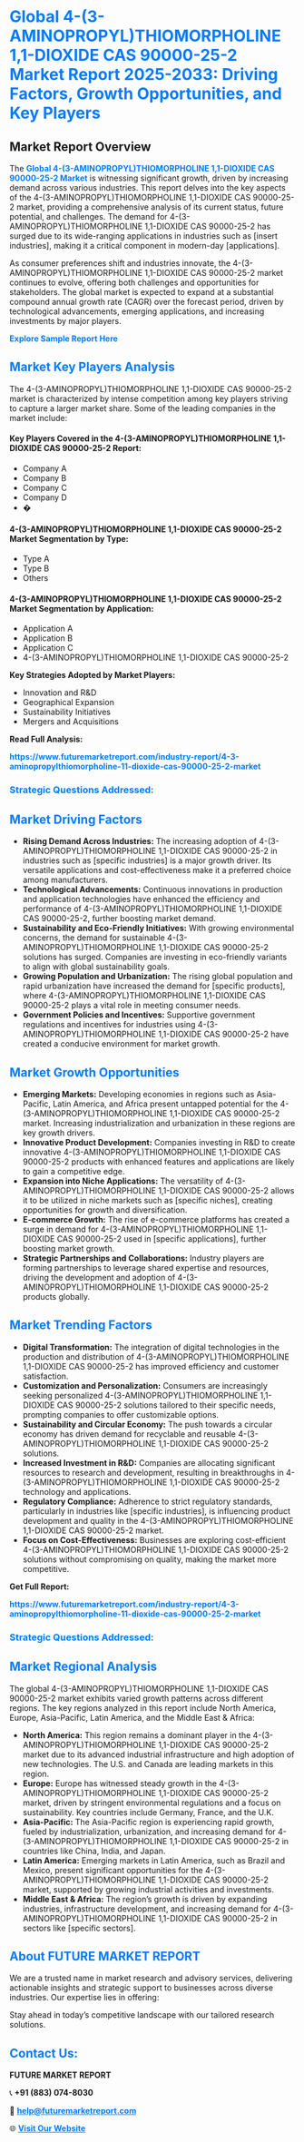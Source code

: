 <h1 style="color: #007BFF;">Global 4-(3-AMINOPROPYL)THIOMORPHOLINE 1,1-DIOXIDE CAS 90000-25-2 Market Report 2025-2033: Driving Factors, Growth Opportunities, and Key Players</h1>

<section id="overview">
<h2>Market Report Overview</h2>
<p>The <a href="https://www.futuremarketreport.com/industry-report/4-3-aminopropylthiomorpholine-11-dioxide-cas-90000-25-2-market" style="color: #007BFF; text-decoration: none;"><strong>Global 4-(3-AMINOPROPYL)THIOMORPHOLINE 1,1-DIOXIDE CAS 90000-25-2 Market</strong></a> is witnessing significant growth, driven by increasing demand across various industries. This report delves into the key aspects of the 4-(3-AMINOPROPYL)THIOMORPHOLINE 1,1-DIOXIDE CAS 90000-25-2 market, providing a comprehensive analysis of its current status, future potential, and challenges. The demand for 4-(3-AMINOPROPYL)THIOMORPHOLINE 1,1-DIOXIDE CAS 90000-25-2 has surged due to its wide-ranging applications in industries such as [insert industries], making it a critical component in modern-day [applications].</p>
<p>As consumer preferences shift and industries innovate, the 4-(3-AMINOPROPYL)THIOMORPHOLINE 1,1-DIOXIDE CAS 90000-25-2 market continues to evolve, offering both challenges and opportunities for stakeholders. The global market is expected to expand at a substantial compound annual growth rate (CAGR) over the forecast period, driven by technological advancements, emerging applications, and increasing investments by major players.</p>
</section>

<section id="overview">
<p><a href="https://www.futuremarketreport.com/request-sample/reportId=116475" style="color: #007BFF; text-decoration: none;"><strong>Explore Sample Report Here</strong></a></p>
</section>

<section id="key-players">
<h2 style="color: #007BFF;">Market Key Players Analysis</h2>
<p>The 4-(3-AMINOPROPYL)THIOMORPHOLINE 1,1-DIOXIDE CAS 90000-25-2 market is characterized by intense competition among key players striving to capture a larger market share. Some of the leading companies in the market include:</p>
<h4>Key Players Covered in the 4-(3-AMINOPROPYL)THIOMORPHOLINE 1,1-DIOXIDE CAS 90000-25-2 Report:</h4>
<ul><li>Company A</li><li>Company B</li><li>Company C</li><li>Company D</li><li>�</li></ul>
<h4>4-(3-AMINOPROPYL)THIOMORPHOLINE 1,1-DIOXIDE CAS 90000-25-2 Market Segmentation by Type:</h4>
<ul><li>Type A</li><li>Type B</li><li>Others</li></ul>

<h4>4-(3-AMINOPROPYL)THIOMORPHOLINE 1,1-DIOXIDE CAS 90000-25-2 Market Segmentation by Application:</h4>
<ul><li>Application A</li><li>Application B</li><li>Application C</li><li>4-(3-AMINOPROPYL)THIOMORPHOLINE 1,1-DIOXIDE CAS 90000-25-2</li></ul>
<p><strong>Key Strategies Adopted by Market Players:</strong></p>
<ul>
<li>Innovation and R&D</li>
<li>Geographical Expansion</li>
<li>Sustainability Initiatives</li>
<li>Mergers and Acquisitions</li>
</ul>
</section>

<section>
<p><strong>Read Full Analysis: </strong></p><a href="https://www.futuremarketreport.com/industry-report/4-3-aminopropylthiomorpholine-11-dioxide-cas-90000-25-2-market" style="color: #007BFF; text-decoration: none;"><strong>https://www.futuremarketreport.com/industry-report/4-3-aminopropylthiomorpholine-11-dioxide-cas-90000-25-2-market</strong></a>
<h3 style="color: #007BFF;">Strategic Questions Addressed:</h3>
</section>

<section id="driving-factors">
<h2 style="color: #007BFF;">Market Driving Factors</h2>
<ul>
<li><strong>Rising Demand Across Industries:</strong> The increasing adoption of 4-(3-AMINOPROPYL)THIOMORPHOLINE 1,1-DIOXIDE CAS 90000-25-2 in industries such as [specific industries] is a major growth driver. Its versatile applications and cost-effectiveness make it a preferred choice among manufacturers.</li>
<li><strong>Technological Advancements:</strong> Continuous innovations in production and application technologies have enhanced the efficiency and performance of 4-(3-AMINOPROPYL)THIOMORPHOLINE 1,1-DIOXIDE CAS 90000-25-2, further boosting market demand.</li>
<li><strong>Sustainability and Eco-Friendly Initiatives:</strong> With growing environmental concerns, the demand for sustainable 4-(3-AMINOPROPYL)THIOMORPHOLINE 1,1-DIOXIDE CAS 90000-25-2 solutions has surged. Companies are investing in eco-friendly variants to align with global sustainability goals.</li>
<li><strong>Growing Population and Urbanization:</strong> The rising global population and rapid urbanization have increased the demand for [specific products], where 4-(3-AMINOPROPYL)THIOMORPHOLINE 1,1-DIOXIDE CAS 90000-25-2 plays a vital role in meeting consumer needs.</li>
<li><strong>Government Policies and Incentives:</strong> Supportive government regulations and incentives for industries using 4-(3-AMINOPROPYL)THIOMORPHOLINE 1,1-DIOXIDE CAS 90000-25-2 have created a conducive environment for market growth.</li>
</ul>
</section>

<section id="growth-opportunities">
<h2 style="color: #007BFF;">Market Growth Opportunities</h2>
<ul>
<li><strong>Emerging Markets:</strong> Developing economies in regions such as Asia-Pacific, Latin America, and Africa present untapped potential for the 4-(3-AMINOPROPYL)THIOMORPHOLINE 1,1-DIOXIDE CAS 90000-25-2 market. Increasing industrialization and urbanization in these regions are key growth drivers.</li>
<li><strong>Innovative Product Development:</strong> Companies investing in R&D to create innovative 4-(3-AMINOPROPYL)THIOMORPHOLINE 1,1-DIOXIDE CAS 90000-25-2 products with enhanced features and applications are likely to gain a competitive edge.</li>
<li><strong>Expansion into Niche Applications:</strong> The versatility of 4-(3-AMINOPROPYL)THIOMORPHOLINE 1,1-DIOXIDE CAS 90000-25-2 allows it to be utilized in niche markets such as [specific niches], creating opportunities for growth and diversification.</li>
<li><strong>E-commerce Growth:</strong> The rise of e-commerce platforms has created a surge in demand for 4-(3-AMINOPROPYL)THIOMORPHOLINE 1,1-DIOXIDE CAS 90000-25-2 used in [specific applications], further boosting market growth.</li>
<li><strong>Strategic Partnerships and Collaborations:</strong> Industry players are forming partnerships to leverage shared expertise and resources, driving the development and adoption of 4-(3-AMINOPROPYL)THIOMORPHOLINE 1,1-DIOXIDE CAS 90000-25-2 products globally.</li>
</ul>
</section>

<section id="trending-factors">
<h2 style="color: #007BFF;">Market Trending Factors</h2>
<ul>
<li><strong>Digital Transformation:</strong> The integration of digital technologies in the production and distribution of 4-(3-AMINOPROPYL)THIOMORPHOLINE 1,1-DIOXIDE CAS 90000-25-2 has improved efficiency and customer satisfaction.</li>
<li><strong>Customization and Personalization:</strong> Consumers are increasingly seeking personalized 4-(3-AMINOPROPYL)THIOMORPHOLINE 1,1-DIOXIDE CAS 90000-25-2 solutions tailored to their specific needs, prompting companies to offer customizable options.</li>
<li><strong>Sustainability and Circular Economy:</strong> The push towards a circular economy has driven demand for recyclable and reusable 4-(3-AMINOPROPYL)THIOMORPHOLINE 1,1-DIOXIDE CAS 90000-25-2 solutions.</li>
<li><strong>Increased Investment in R&D:</strong> Companies are allocating significant resources to research and development, resulting in breakthroughs in 4-(3-AMINOPROPYL)THIOMORPHOLINE 1,1-DIOXIDE CAS 90000-25-2 technology and applications.</li>
<li><strong>Regulatory Compliance:</strong> Adherence to strict regulatory standards, particularly in industries like [specific industries], is influencing product development and quality in the 4-(3-AMINOPROPYL)THIOMORPHOLINE 1,1-DIOXIDE CAS 90000-25-2 market.</li>
<li><strong>Focus on Cost-Effectiveness:</strong> Businesses are exploring cost-efficient 4-(3-AMINOPROPYL)THIOMORPHOLINE 1,1-DIOXIDE CAS 90000-25-2 solutions without compromising on quality, making the market more competitive.</li>
</ul>
</section>

<section>
<p><strong>Get Full Report: </strong></p><a href="https://www.futuremarketreport.com/industry-report/4-3-aminopropylthiomorpholine-11-dioxide-cas-90000-25-2-market" style="color: #007BFF; text-decoration: none;"><strong>https://www.futuremarketreport.com/industry-report/4-3-aminopropylthiomorpholine-11-dioxide-cas-90000-25-2-market</strong></a>
<h3 style="color: #007BFF;">Strategic Questions Addressed:</h3>
</section>


<section id="regional-analysis">
<h2 style="color: #007BFF;">Market Regional Analysis</h2>
<p>The global 4-(3-AMINOPROPYL)THIOMORPHOLINE 1,1-DIOXIDE CAS 90000-25-2 market exhibits varied growth patterns across different regions. The key regions analyzed in this report include North America, Europe, Asia-Pacific, Latin America, and the Middle East & Africa:</p>
<ul>
<li><strong>North America:</strong> This region remains a dominant player in the 4-(3-AMINOPROPYL)THIOMORPHOLINE 1,1-DIOXIDE CAS 90000-25-2 market due to its advanced industrial infrastructure and high adoption of new technologies. The U.S. and Canada are leading markets in this region.</li>
<li><strong>Europe:</strong> Europe has witnessed steady growth in the 4-(3-AMINOPROPYL)THIOMORPHOLINE 1,1-DIOXIDE CAS 90000-25-2 market, driven by stringent environmental regulations and a focus on sustainability. Key countries include Germany, France, and the U.K.</li>
<li><strong>Asia-Pacific:</strong> The Asia-Pacific region is experiencing rapid growth, fueled by industrialization, urbanization, and increasing demand for 4-(3-AMINOPROPYL)THIOMORPHOLINE 1,1-DIOXIDE CAS 90000-25-2 in countries like China, India, and Japan.</li>
<li><strong>Latin America:</strong> Emerging markets in Latin America, such as Brazil and Mexico, present significant opportunities for the 4-(3-AMINOPROPYL)THIOMORPHOLINE 1,1-DIOXIDE CAS 90000-25-2 market, supported by growing industrial activities and investments.</li>
<li><strong>Middle East & Africa:</strong> The region’s growth is driven by expanding industries, infrastructure development, and increasing demand for 4-(3-AMINOPROPYL)THIOMORPHOLINE 1,1-DIOXIDE CAS 90000-25-2 in sectors like [specific sectors].</li>
</ul>
</section>

<footer>
<h2 style="color: #007BFF;">About FUTURE MARKET REPORT</h2>
<p>We are a trusted name in market research and advisory services, delivering actionable insights and strategic support to businesses across diverse industries. Our expertise lies in offering:</p>

<p>Stay ahead in today’s competitive landscape with our tailored research solutions.</p>

<h2 style="color: #007BFF;">Contact Us:</h2>
<p><strong>FUTURE MARKET REPORT</strong></p>
<p>📞 <strong>+91 (883) 074-8030</strong></p>
<p>📧 <strong><a href="mailto:help@futuremarketreport.com" style="color: #007BFF;">help@futuremarketreport.com</a></strong></p>
<p>🌐 <strong><a href="https://www.futuremarketreport.com/" style="color: #007BFF;">Visit Our Website</a></strong></p>
</footer>